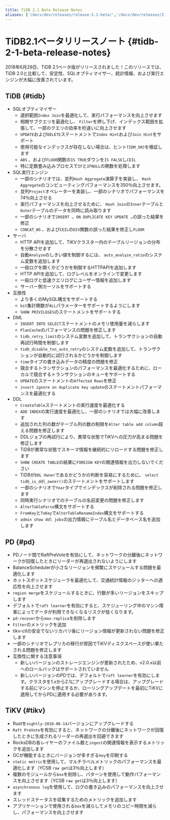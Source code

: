 ```yaml
---
title: TiDB 2.1 Beta Release Notes
aliases: ['/docs/dev/releases/release-2.1-beta/','/docs/dev/releases/21beta/']
---
```


# TiDB2.1ベータリリースノート {#tidb-2-1-beta-release-notes}

2018年6月29日、TiDB 2.1ベータ版がリリースされました！このリリースでは、TiDB 2.0と比較して、安定性、SQLオプティマイザー、統計情報、および実行エンジンが大幅に改善されています。

## TiDB {#tidb}

-   SQLオプティマイザー
    -   選択範囲`Index Join`を最適化して、実行パフォーマンスを向上させます
    -   相関サブクエリを最適化し、 `Filter`を押し下げ、インデックス範囲を拡張して、一部のクエリの効率を桁違いに向上させます
    -   `UPDATE`および`DELETE`ステートメントで`Index Hint`および`Join Hint`をサポート
    -   使用可能なインデックスが存在しない場合は、ヒント`TIDM_SMJ`を検証します
    -   `ABS` 、および`FLOOR`関数の`IS TRUE`ダウンを`IS FALSE`し`CEIL`
    -   特に定数畳み込みプロセスで`IF`と`IFNULL`の関数を処理します
-   SQL実行エンジン
    -   一部のシナリオでは、並列`Hash Aggregate`演算子を実装し、 `Hash Aggregate`のコンピューティングパフォーマンスを350％向上させます。
    -   並列`Project`オペレーターを実装し、一部のシナリオでパフォーマンスを74％向上させる
    -   実行パフォーマンスを向上させるために、 `Hash Join`の`Inner`テーブルと`Outer`テーブルのデータを同時に読み取ります
    -   一部のシナリオで`INSERT … ON DUPLICATE KEY UPDATE …`の誤った結果を修正
    -   `CONCAT_WS` 、および`CEIL`の`DIV`関数の誤った結果を修正し`FLOOR`
-   サーバ
    -   HTTP APIを追加して、TiKVクラスター内のテーブルリージョンの分布を分散させます
    -   自動`Analyze`のしきい値を制御するには、 `auto_analyze_ratio`のシステム変数を追加します
    -   一般ログを開くかどうかを制御するHTTPAPIを追加します
    -   HTTP APIを追加して、ログレベルをオンラインで変更します
    -   一般ログと低速クエリログにユーザー情報を追加します
    -   サーバー側カーソルをサポートする
-   互換性
    -   より多くのMySQL構文をサポートする
    -   `bit`集計関数が`ALL`パラメーターをサポートするようにします
    -   `SHOW PRIVILEGES`のステートメントをサポートする
-   DML
    -   `INSERT INTO SELECT`ステートメントのメモリ使用量を減らします
    -   `PlanCache`のパフォーマンスの問題を修正します
    -   `tidb_retry_limit`のシステム変数を追加して、トランザクションの自動再試行時間を制御します
    -   `tidb_disable_txn_auto_retry`のシステム変数を追加して、トランザクションが自動的に試行されるかどうかを制御します
    -   `time`タイプの書き込みデータの精度の問題を修正
    -   競合するトランザクションのパフォーマンスを最適化するために、ローカルで競合するトランザクションのキューをサポートする
    -   `UPDATE`のステートメントの`Affected Rows`を修正
    -   `insert ignore on duplicate key update`のステートメントパフォーマンスを最適化する
-   DDL
    -   `CreateTable`ステートメントの実行速度を最適化する
    -   `ADD INDEX`の実行速度を最適化し、一部のシナリオでは大幅に改善します
    -   追加された列の数がテーブル列の数の制限を`Alter table add column`超える問題を修正します
    -   DDLジョブの再試行により、異常な状態でTiKVへの圧力が高まる問題を修正します
    -   TiDBが異常な状態でスキーマ情報を継続的にリロードする問題を修正します
    -   `SHOW CREATE TABLE`の結果に`FOREIGN KEY`の関連情報を出力しないでください
    -   TiDBが`DDL Owner`であるかどうかの判断を容易にするために、 `select tidb_is_ddl_owner()`のステートメントをサポートします
    -   一部のシナリオで`Year`タイプでインデックスが削除される問題を修正します
    -   同時実行シナリオでのテーブルの名前変更の問題を修正します
    -   `AlterTableForce`構文をサポートする
    -   `FromKey`と`ToKey`で`AlterTableRenameIndex`構文をサポートする
    -   `admin show ddl jobs`の出力情報にテーブル名とデータベース名を追加します

## PD {#pd}

-   PDノード間でRaftPreVoteを有効にして、ネットワークの分離後にネットワークが回復したときにリーダーが再選出されないようにします
-   BalanceSchedulerが小さなリージョンを頻繁にスケジュールする問題を最適化します
-   ホットスポットスケジューラを最適化して、交通統計情報のジッターへの適応性を向上させます
-   `region merge`をスケジュールするときに、行数が多いリージョンをスキップします
-   デフォルトで`raft learner`を有効にすると、スケジューリング中のマシン障害によってデータが利用できなくなるリスクが低くなります。
-   `pd-recover`から`max-replica`を削除します
-   `Filter`のメトリックを追加
-   tikv-ctlの安全でないリカバリ後にリージョン情報が更新されない問題を修正します
-   一部のシナリオでレプリカの移行が原因でTiKVディスクスペースが使い果たされる問題を修正します
-   互換性に関する注意事項
    -   新しいバージョンのストレージエンジンが更新されたため、v2.0.x以前へのロールバックはサポートされていません
    -   新しいバージョンのPDでは、デフォルトで`raft learner`を有効にします。クラスタを1.xから2.1にアップグレードする場合は、アップグレードする前にマシンを停止するか、ローリングアップデートを最初にTiKVに適用してからPDに適用する必要があります。

## TiKV {#tikv}

-   Rustを`nightly-2018-06-14`バージョンにアップグレードする
-   `Raft PreVote`を有効にすると、ネットワークの分離後にネットワークが回復したときに生成されるリーダーの再選出を回避できます
-   RocksDBの各レイヤーのファイル数と`ingest`の関連情報を表示するメトリックを追加します
-   GCが機能するときにバージョンが多すぎる`key`を印刷する
-   `static metric`を使用して、マルチラベルメトリックのパフォーマンスを最適化します（YCSB `raw get`は3％向上します）
-   複数のモジュールから`box`を削除し、パターンを使用して動作パフォーマンスを向上させます（YCSB `raw get`は3％向上します）
-   `asynchronous log`を使用して、ログの書き込みのパフォーマンスを向上させます
-   スレッドステータスを収集するためのメトリックを追加します
-   アプリケーションで使用される`box`を減らしてメモリのコピー時間を減らし、パフォーマンスを向上させます
